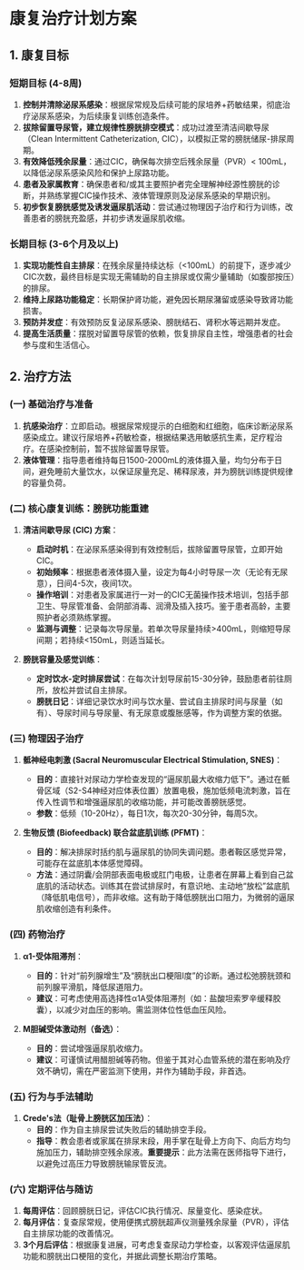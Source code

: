 # 康复治疗计划方案

## 1. 康复目标

### 短期目标 (4-8周)
1.  **控制并清除泌尿系感染**：根据尿常规及后续可能的尿培养+药敏结果，彻底治疗泌尿系感染，为后续康复训练创造条件。
2.  **拔除留置导尿管，建立规律性膀胱排空模式**：成功过渡至清洁间歇导尿（Clean Intermittent Catheterization, CIC），以模拟正常的膀胱储尿-排尿周期。
3.  **有效降低残余尿量**：通过CIC，确保每次排空后残余尿量（PVR）< 100mL，以降低泌尿系感染风险和保护上尿路功能。
4.  **患者及家属教育**：确保患者和/或其主要照护者完全理解神经源性膀胱的诊断，并熟练掌握CIC操作技术、液体管理原则及泌尿系感染的早期识别。
5.  **初步恢复膀胱感觉及诱发逼尿肌活动**：尝试通过物理因子治疗和行为训练，改善患者的膀胱充盈感，并初步诱发逼尿肌收缩。

### 长期目标 (3-6个月及以上)
1.  **实现功能性自主排尿**：在残余尿量持续达标（<100mL）的前提下，逐步减少CIC次数，最终目标是实现无需辅助的自主排尿或仅需少量辅助（如腹部按压）的排尿。
2.  **维持上尿路功能稳定**：长期保护肾功能，避免因长期尿潴留或感染导致肾功能损害。
3.  **预防并发症**：有效预防反复泌尿系感染、膀胱结石、肾积水等远期并发症。
4.  **提高生活质量**：摆脱对留置导尿管的依赖，恢复排尿自主性，增强患者的社会参与度和生活信心。

## 2. 治疗方法

### (一) 基础治疗与准备
1.  **抗感染治疗**：立即启动。根据尿常规提示的白细胞和红细胞，临床诊断泌尿系感染成立。建议行尿培养+药敏检查，根据结果选用敏感抗生素，足疗程治疗。在感染控制前，暂不拔除留置导尿管。
2.  **液体管理**：指导患者维持每日1500-2000mL的液体摄入量，均匀分布于日间，避免睡前大量饮水，以保证尿量充足、稀释尿液，并为膀胱训练提供规律的容量负荷。

### (二) 核心康复训练：膀胱功能重建
1.  **清洁间歇导尿 (CIC) 方案**：
    *   **启动时机**：在泌尿系感染得到有效控制后，拔除留置导尿管，立即开始CIC。
    *   **初始频率**：根据患者液体摄入量，设定为每4小时导尿一次（无论有无尿意），日间4-5次，夜间1次。
    *   **操作培训**：对患者及家属进行一对一的CIC无菌操作技术培训，包括手部卫生、导尿管准备、会阴部消毒、润滑及插入技巧。鉴于患者高龄，主要照护者必须熟练掌握。
    *   **监测与调整**：记录每次导尿量。若单次导尿量持续>400mL，则缩短导尿间期；若持续<150mL，则适当延长。

2.  **膀胱容量及感觉训练**：
    *   **定时饮水-定时排尿尝试**：在每次计划导尿前15-30分钟，鼓励患者前往厕所，放松并尝试自主排尿。
    *   **膀胱日记**：详细记录饮水时间与饮水量、尝试自主排尿时间与尿量（如有）、导尿时间与导尿量、有无尿意或腹胀感等，作为调整方案的依据。

### (三) 物理因子治疗
1.  **骶神经电刺激 (Sacral Neuromuscular Electrical Stimulation, SNES)**：
    *   **目的**：直接针对尿动力学检查发现的“逼尿肌最大收缩力低下”。通过在骶骨区域（S2-S4神经对应体表位置）放置电极，施加低频电流刺激，旨在传入性调节和增强逼尿肌的收缩功能，并可能改善膀胱感觉。
    *   **参数**：低频（10-20Hz），每日1次，每次20-30分钟，每周5次。

2.  **生物反馈 (Biofeedback) 联合盆底肌训练 (PFMT)**：
    *   **目的**：解决排尿时括约肌与逼尿肌的协同失调问题。患者鞍区感觉异常，可能存在盆底肌本体感觉障碍。
    *   **方法**：通过阴囊/会阴部表面电极或肛门电极，让患者在屏幕上看到自己盆底肌的活动状态。训练其在尝试排尿时，有意识地、主动地“放松”盆底肌（降低肌电信号），而非收缩。这有助于降低膀胱出口阻力，为微弱的逼尿肌收缩创造有利条件。

### (四) 药物治疗
1.  **α1-受体阻滞剂**：
    *   **目的**：针对“前列腺增生”及“膀胱出口梗阻I度”的诊断。通过松弛膀胱颈和前列腺平滑肌，降低尿道阻力。
    *   **建议**：可考虑使用高选择性α1A受体阻滞剂（如：盐酸坦索罗辛缓释胶囊），以减少对血压的影响。需监测体位性低血压风险。

2.  **M胆碱受体激动剂（备选）**：
    *   **目的**：尝试增强逼尿肌收缩力。
    *   **建议**：可谨慎试用醋胆碱等药物。但鉴于其对心血管系统的潜在影响及疗效不确切，需在严密监测下使用，并作为辅助手段，非首选。

### (五) 行为与手法辅助
1.  **Crede's法（耻骨上膀胱区加压法）**：
    *   **目的**：作为自主排尿尝试失败后的辅助排空手段。
    *   **指导**：教会患者或家属在排尿末段，用手掌在耻骨上方向下、向后方均匀施加压力，辅助排空残余尿液。**重要提示**：此方法需在医师指导下进行，以避免过高压力导致膀胱输尿管反流。

### (六) 定期评估与随访
1.  **每周评估**：回顾膀胱日记，评估CIC执行情况、尿量变化、感染症状。
2.  **每月评估**：复查尿常规，使用便携式膀胱超声仪测量残余尿量（PVR），评估自主排尿功能的改善情况。
3.  **3个月后评估**：根据康复进展，可考虑复查尿动力学检查，以客观评估逼尿肌功能和膀胱出口梗阻的变化，并据此调整长期治疗策略。